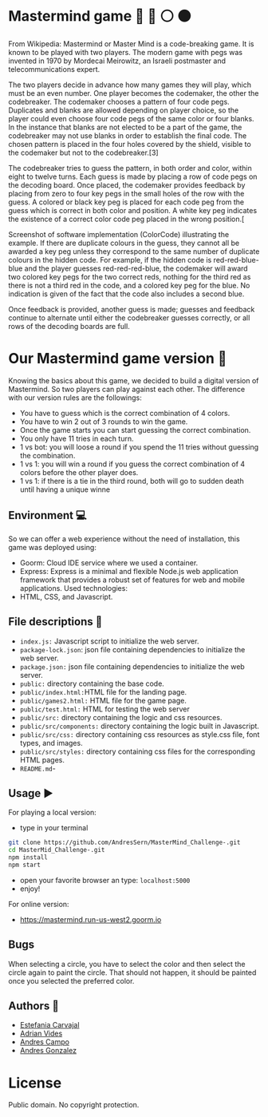 # Mastermind game :large_blue_circle: :red_circle: :white_circle: :black_circle:
From Wikipedia: Mastermind or Master Mind is a code-breaking game. It is known to be played with two players. The modern game with pegs was invented in 1970 by Mordecai Meirowitz, an Israeli postmaster and telecommunications expert.

The two players decide in advance how many games they will play, which must be an even number. One player becomes the codemaker, the other the codebreaker. The codemaker chooses a pattern of four code pegs. Duplicates and blanks are allowed depending on player choice, so the player could even choose four code pegs of the same color or four blanks. In the instance that blanks are not elected to be a part of the game, the codebreaker may not use blanks in order to establish the final code. The chosen pattern is placed in the four holes covered by the shield, visible to the codemaker but not to the codebreaker.[3]

The codebreaker tries to guess the pattern, in both order and color, within eight to twelve turns. Each guess is made by placing a row of code pegs on the decoding board. Once placed, the codemaker provides feedback by placing from zero to four key pegs in the small holes of the row with the guess. A colored or black key peg is placed for each code peg from the guess which is correct in both color and position. A white key peg indicates the existence of a correct color code peg placed in the wrong position.[

Screenshot of software implementation (ColorCode) illustrating the example.
If there are duplicate colours in the guess, they cannot all be awarded a key peg unless they correspond to the same number of duplicate colours in the hidden code. For example, if the hidden code is red-red-blue-blue and the player guesses red-red-red-blue, the codemaker will award two colored key pegs for the two correct reds, nothing for the third red as there is not a third red in the code, and a colored key peg for the blue. No indication is given of the fact that the code also includes a second blue.

Once feedback is provided, another guess is made; guesses and feedback continue to alternate until either the codebreaker guesses correctly, or all rows of the decoding boards are full.

# Our Mastermind game version :checkered_flag:
Knowing the basics about this game, we decided to build a digital version of Mastermind. So two players can play against each other. The difference with our version rules are the followings:
- You have to guess which is the correct combination of 4 colors.
- You have to win 2 out of 3 rounds to win the game.
- Once the game starts you can start guessing the correct combination.
- You only have 11 tries in each turn.
- 1 vs bot: you will loose a round if you spend the 11 tries without guessing the combination.
- 1 vs 1: you will win a round if you guess the correct combination of 4 colors before the other player does.
- 1 vs 1: if there is a tie in the third round, both will go to sudden death until having a unique winne

## Environment :computer:
So we can offer a web experience without the need of installation, this game was deployed using:
- Goorm: Cloud IDE service where we used a container.
- Express: Express is a minimal and flexible Node.js web application framework that provides a robust set of features for web and mobile applications.
Used technologies:
- HTML, CSS, and Javascript.

## File descriptions :open_file_folder:
- `index.js:` Javascript script to initialize the web server.
- `package-lock.json`: json file containing dependencies to initialize the web server.
- `package.json:` json file containing dependencies to initialize the web server.
- `public:` directory containing the base code.
- `public/index.html:`HTML file for the landing page.
- `public/games2.html:` HTML file for the game page.
- `public/test.html:` HTML for testing the web server
- `public/src:` directory containing the logic and css resources.
- `public/src/components:` directory containing the logic built in Javascript.
- `public/src/css:` directory containing css resources as style.css file, font types, and images.
- `public/src/styles:` directory containing css files for the corresponding HTML pages.
- `README.md`-

## Usage :arrow_forward:
For playing a local version:
- type in your terminal
 ```sh
 git clone https://github.com/AndresSern/MasterMind_Challenge-.git
 cd MasterMid_Challenge-.git
 npm install
 npm start
 ```
- open your favorite browser an type: `localhost:5000`
- enjoy!

For online version:
- https://mastermind.run-us-west2.goorm.io


## Bugs
When selecting a circle, you have to select the color and then select the circle again to paint the circle. That should not happen, it should be painted once you selected the preferred color.

## Authors :busts_in_silhouette:
- [Estefania Carvajal](https://www.linkedin.com/in/estephaniacalvoc/)
- [Adrian Vides](https://www.linkedin.com/in/adrianvides56/)
- [Andres Campo](https://www.linkedin.com/in/campoandres98/)
- [Andres Gonzalez](https://www.linkedin.com/in/andresgfranco/)

# License
Public domain. No copyright protection.

